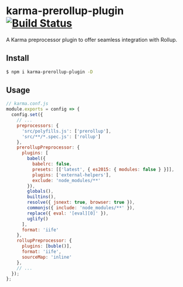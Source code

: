 # karma-prerollup-plugin [![Build Status](https://travis-ci.org/Vanilla-IceCream/karma-prerollup-plugin.svg?branch=master)](https://travis-ci.org/Vanilla-IceCream/karma-prerollup-plugin)

A Karma preprocessor plugin to offer seamless integration with Rollup.

## Install

```bash
$ npm i karma-prerollup-plugin -D
```

## Usage

```js
// karma.conf.js
module.exports = config => {
  config.set({
    // ...
    preprocessors: {
      'src/polyfills.js': ['prerollup'],
      'src/**/*.spec.js': ['rollup']
    },
    prerollupPreprocessor: {
      plugins: [
        babel({
          babelrc: false,
          presets: [['latest', { es2015: { modules: false } }]],
          plugins: ['external-helpers'],
          exclude: 'node_modules/**'
        }),
        globals(),
        builtins(),
        resolve({ jsnext: true, browser: true }),
        commonjs({ include: 'node_modules/**' }),
        replace({ eval: '[eval][0]' }),
        uglify()
      ],
      format: 'iife'
    },
    rollupPreprocessor: {
      plugins: [buble()],
      format: 'iife',
      sourceMap: 'inline'
    },
    // ...
  });
};
```
